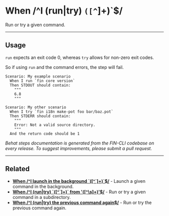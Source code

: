 # When /^I (run|try) `([^`]+)`$/

Run or try a given command.


***

## Usage

`run` expects an exit code 0, whereas `try` allows for non-zero exit codes.

So if using `run` and the command errors, the step will fail.

```
Scenario: My example scenario
  When I run `fin core version`
  Then STDOUT should contain:
    """
    6.8
    """

Scenario: My other scenario
  When I try `fin i18n make-pot foo bar/baz.pot`
  Then STDERR should contain:
    """
    Error: Not a valid source directory.
    """
  And the return code should be 1
```


*Behat steps documentation is generated from the FIN-CLI codebase on every release. To suggest improvements, please submit a pull request.*


***

## Related

<ul>



<li><strong><a href="https://make.wordpress.org/cli/handbook/behat-steps/when-i-launch-in-the-background/">When /^I launch in the background `([^`]+)`$/</a></strong> - Launch a given command in the background.</li>


<li><strong><a href="https://make.wordpress.org/cli/handbook/behat-steps/when-i-run-try-from/">When /^I (run|try) `([^`]+)` from '([^\s]+)'$/</a></strong> - Run or try a given command in a subdirectory.</li>


<li><strong><a href="https://make.wordpress.org/cli/handbook/behat-steps/when-i-run-try-the-previous-command-again/">When /^I (run|try) the previous command again$/</a></strong> - Run or try the previous command again.</li>



</ul>


